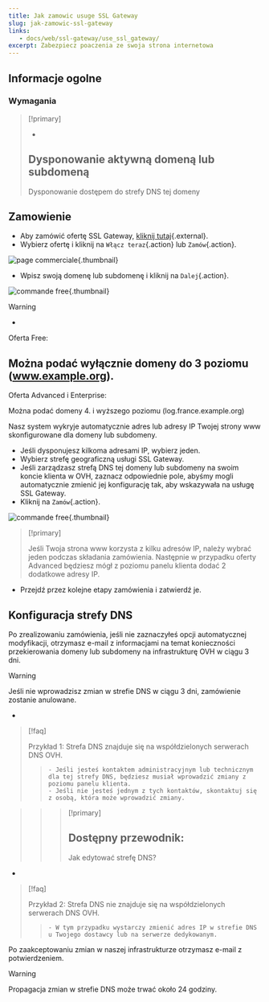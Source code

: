 ```yaml
---
title: Jak zamowic usuge SSL Gateway
slug: jak-zamowic-ssl-gateway
links: 
   - docs/web/ssl-gateway/use_ssl_gateway/
excerpt: Zabezpiecz poaczenia ze swoja strona internetowa
---
```



## Informacje ogolne

### Wymagania


> [!primary]
>
> - 
> Dysponowanie aktywną domeną lub subdomeną
> - 
> Dysponowanie dostępem do strefy DNS tej domeny
> 
> 


## Zamowienie
- Aby zamówić ofertę SSL Gateway, [kliknij tutaj](https://www.ovhcloud.com/pl/web-hosting/options/ssl/){.external}.
- Wybierz ofertę i kliknij na `Włącz teraz`{.action} lub `Zamów`{.action}.

![page commerciale](images/1-en.png){.thumbnail}

- Wpisz swoją domenę lub subdomenę i kliknij na `Dalej`{.action}.

![commande free](images/2-en.png){.thumbnail}



> [!warning]
>
> - 
> Oferta Free:
> 
> Można podać wyłącznie domeny do 3 poziomu (www.example.org).
> - 
> Oferta Advanced i Enterprise:
> 
> Można podać domeny 4. i wyższego poziomu (log.france.example.org)
> 


Nasz system wykryje automatycznie adres lub adresy IP Twojej strony www skonfigurowane dla domeny lub subdomeny.

- Jeśli dysponujesz kilkoma adresami IP, wybierz jeden.
- Wybierz strefę geograficzną usługi SSL Gateway.
- Jeśli zarządzasz strefą DNS tej domeny lub subdomeny na swoim koncie klienta w OVH, zaznacz odpowiednie pole, abyśmy mogli automatycznie zmienić jej konfigurację tak, aby wskazywała na usługę SSL Gateway.
- Kliknij na `Zamów`{.action}.


![commande free](images/3-en.png){.thumbnail}



> [!primary]
>
> Jeśli Twoja strona www korzysta z kilku adresów IP, należy wybrać jeden podczas składania zamówienia.
> Następnie w przypadku oferty Advanced będziesz mógł z poziomu panelu klienta dodać 2 dodatkowe adresy IP.
> 

- Przejdź przez kolejne etapy zamówienia i zatwierdź je.


## Konfiguracja strefy DNS
Po zrealizowaniu zamówienia, jeśli nie zaznaczyłeś opcji automatycznej modyfikacji, otrzymasz e-mail z informacjami na temat konieczności przekierowania domeny lub subdomeny na infrastrukturę OVH w ciągu 3 dni.



> [!warning]
>
> Jeśli nie wprowadzisz zmian w strefie DNS w ciągu 3 dni, zamówienie zostanie anulowane.
> 

- 

> [!faq]
>
> Przykład 1: Strefa DNS znajduje się na współdzielonych serwerach DNS OVH.
>> 
>>     - Jeśli jesteś kontaktem administracyjnym lub technicznym dla tej strefy DNS, będziesz musiał wprowadzić zmiany z poziomu panelu klienta.
>>     - Jeśli nie jesteś jednym z tych kontaktów, skontaktuj się z osobą, która może wprowadzić zmiany.

>> 
>> > [!primary]
>> >
>> > Dostępny przewodnik:
>> > - 
>> > Jak edytować strefę DNS?
>> > 
>> > 
>> 
>
- 

> [!faq]
>
> Przykład 2: Strefa DNS nie znajduje się na współdzielonych serwerach DNS OVH.
>> 
>>     - W tym przypadku wystarczy zmienić adres IP w strefie DNS u Twojego dostawcy lub na serwerze dedykowanym.
>

Po zaakceptowaniu zmian w naszej infrastrukturze otrzymasz e-mail z potwierdzeniem.



> [!warning]
>
> Propagacja zmian w strefie DNS może trwać około 24 godziny.
> 